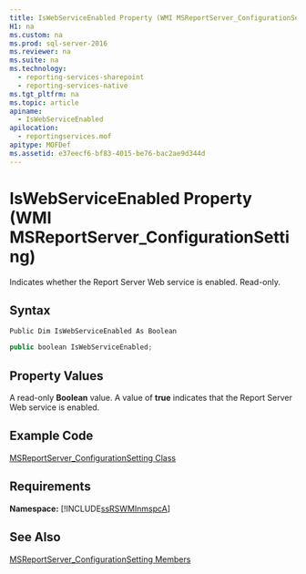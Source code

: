 ```yaml
---
title: IsWebServiceEnabled Property (WMI MSReportServer_ConfigurationSetting)
H1: na
ms.custom: na
ms.prod: sql-server-2016
ms.reviewer: na
ms.suite: na
ms.technology: 
  - reporting-services-sharepoint
  - reporting-services-native
ms.tgt_pltfrm: na
ms.topic: article
apiname: 
  - IsWebServiceEnabled
apilocation: 
  - reportingservices.mof
apitype: MOFDef
ms.assetid: e37eecf6-bf83-4015-be76-bac2ae9d344d
---
```

# IsWebServiceEnabled Property (WMI MSReportServer_ConfigurationSetting)
  Indicates whether the Report Server Web service is enabled. Read\-only.  
  
## Syntax  
  
```vb#  
Public Dim IsWebServiceEnabled As Boolean  
```  
  
```c#  
public boolean IsWebServiceEnabled;  
```  
  
## Property Values  
 A read\-only **Boolean** value. A value of **true** indicates that the Report Server Web service is enabled.  
  
## Example Code  
 [MSReportServer\_ConfigurationSetting Class](../../Topics/TopicNameNotContainA/MSReportServer_ConfigurationSetting-Class.md)  
  
## Requirements  
 **Namespace:** [!INCLUDE[ssRSWMInmspcA](../../Token/Other/ssRSWMInmspcA_md.md)]  
  
## See Also  
 [MSReportServer_ConfigurationSetting Members](../../Topics/TopicNameNotContainA/MSReportServer_ConfigurationSetting-Members.md)  
  
  